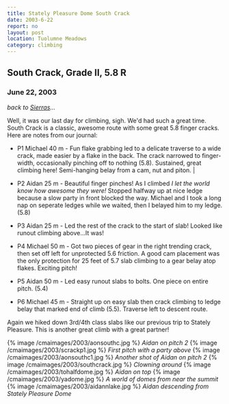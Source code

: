 ```yaml
---
title: Stately Pleasure Dome South Crack
date: 2003-6-22
report: no
layout: post
location: Tuolumne Meadows
category: climbing
---
```


<h2>South Crack, Grade II, 5.8 R</h2>
<h3>June 22, 2003</h3>

*back to [Sierras](#/sections/trips/2003_cali)...*

Well, it was our last day for climbing, sigh. We'd had such a great time.
South Crack is a classic, awesome route with some great 5.8 finger cracks.
Here are notes from our journal:


* P1 Michael 40 m - 
Fun flake grabbing led to a delicate traverse to a wide crack, made easier
by a flake in the back. The crack narrowed to finger-width, occasionally
pinching off to nothing (5.8). Sustained, great climbing here!
Semi-hanging belay from a cam, nut and piton. |

* P2 Aidan 25 m -
Beautiful finger pinches! As I climbed <i>I let the world know how awesome
they were!</i> Stopped halfway up at nice ledge because a slow party in
front blocked the way. Michael and I took a long nap on seperate ledges
while we waited, then I belayed him to my ledge. (5.8)

* P3 Aidan 25 m -
Led the rest of the crack to the start of slab! Looked like runout climbing
above...It was!

* P4 Michael 50 m -
Got two pieces of gear in the right trending crack, then set off left for
unprotected 5.6 friction. A good cam placement was the only protection for
25 feet of 5.7 slab climbing to a gear belay atop flakes. Exciting pitch!

* P5 Aidan 50 m -
Led easy runout slabs to bolts. One piece on entire pitch. (5.4)


* P6 Michael 45 m -
Straight up on easy slab then crack climbing to ledge belay that marked
end of climb (5.5). Traverse left to descent route.


Again we hiked down 3rd/4th class slabs like our previous trip to
Stately Pleasure. This is another great climb with a great partner!




{% image /cmaimages/2003/aonsouthc.jpg %}
<i>Aidan on pitch 2</i>
{% image /cmaimages/2003/scrackp1.jpg %}
<i>First pitch with a party above</i>
{% image /cmaimages/2003/aonsouthc1.jpg %}
<i>Another shot of Aidan on pitch 2</i>
{% image /cmaimages/2003/southcrack.jpg %}
<i>Clowning around</i>
{% image /cmaimages/2003/tohalfdome.jpg %}
<i>Aidan on top</i>
{% image /cmaimages/2003/yadome.jpg %}
<i>A world of domes from near the summit</i>
{% image /cmaimages/2003/aidannlake.jpg %}
<i>Aidan descending from Stately Pleasure Dome</i>

